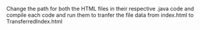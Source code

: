 Change the path for both the HTML files in their respective .java code and compile each code and run them to tranfer the file data from index.html
to TransferredIndex.html
